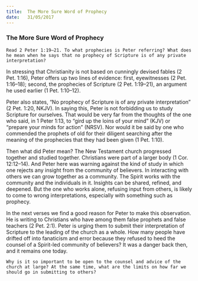 ```yaml
---
title:  The More Sure Word of Prophecy
date:   31/05/2017
---
```


### The More Sure Word of Prophecy

`Read 2 Peter 1:19–21. To what prophecies is Peter referring? What does he mean when he says that no prophecy of Scripture is of any private interpretation?`

In stressing that Christianity is not based on cunningly devised fables (2 Pet. 1:16), Peter offers up two lines of evidence: first, eyewitnesses (2 Pet. 1:16–18); second, the prophecies of Scripture (2 Pet. 1:19–21), an argument he used earlier (1 Pet. 1:10–12). 

Peter also states, “No prophecy of Scripture is of any private interpretation” (2 Pet. 1:20, NKJV). In saying this, Peter is not forbidding us to study Scripture for ourselves. That would be very far from the thoughts of the one who said, in 1 Peter 1:13, to “gird up the loins of your mind” (KJV) or “prepare your minds for action” (NRSV). Nor would it be said by one who commended the prophets of old for their diligent searching after the meaning of the prophecies that they had been given (1 Pet. 1:10). 

Then what did Peter mean? The New Testament church progressed together and studied together. Christians were part of a larger body (1 Cor. 12:12–14). And Peter here was warning against the kind of study in which one rejects any insight from the community of believers. In interacting with others we can grow together as a community. The Spirit works with the community and the individuals in it. Insights can be shared, refined, and deepened. But the one who works alone, refusing input from others, is likely to come to wrong interpretations, especially with something such as prophecy. 

In the next verses we find a good reason for Peter to make this observation. He is writing to Christians who have among them false prophets and false teachers (2 Pet. 2:1). Peter is urging them to submit their interpretation of Scripture to the leading of the church as a whole. How many people have drifted off into fanaticism and error because they refused to heed the counsel of a Spirit-led community of believers? It was a danger back then, and it remains one today.

`Why is it so important to be open to the counsel and advice of the church at large? At the same time, what are the limits on how far we should go in submitting to others?`